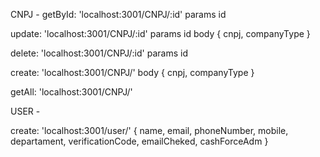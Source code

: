 CNPJ -
getById: 'localhost:3001/CNPJ/:id'
params id

update: 'localhost:3001/CNPJ/:id'
params id
body { cnpj, companyType }

delete: 'localhost:3001/CNPJ/:id'
params id

create: 'localhost:3001/CNPJ/'
body { cnpj, companyType }

getAll: 'localhost:3001/CNPJ/'

USER -

create: 'localhost:3001/user/'
{ name, email, phoneNumber,
mobile, departament, verificationCode,
emailCheked, cashForceAdm }